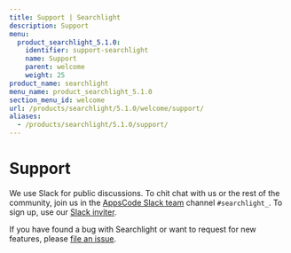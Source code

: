 ```yaml
---
title: Support | Searchlight
description: Support
menu:
  product_searchlight_5.1.0:
    identifier: support-searchlight
    name: Support
    parent: welcome
    weight: 25
product_name: searchlight
menu_name: product_searchlight_5.1.0
section_menu_id: welcome
url: /products/searchlight/5.1.0/welcome/support/
aliases:
  - /products/searchlight/5.1.0/support/
---
```

# Support

We use Slack for public discussions. To chit chat with us or the rest of the community, join us in the [AppsCode Slack team](https://appscode.slack.com/messages/C8M7LT2QK/details/) channel `#searchlight_`. To sign up, use our [Slack inviter](https://slack.appscode.com/).

If you have found a bug with Searchlight or want to request for new features, please [file an issue](https://github.com/appscode/searchlight/issues/new).

